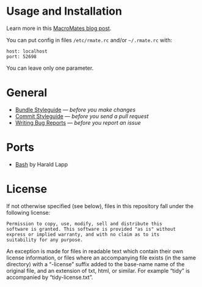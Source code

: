 # Usage and Installation

Learn more in this [MacroMates blog post](http://blog.macromates.com/2011/mate-and-rmate/ "TextMate Blog &raquo; mate and rmate").

You can put config in files `/etc/rmate.rc` and/or `~/.rmate.rc` with:

	host: localhost
	port: 52698

You can leave only one parameter.

# General

* [Bundle Styleguide](http://kb.textmate.org/bundle_styleguide) — _before you make changes_
* [Commit Styleguide](http://kb.textmate.org/commit_styleguide) — _before you send a pull request_
* [Writing Bug Reports](http://kb.textmate.org/writing_bug_reports) — _before you report an issue_

# Ports

- [Bash](https://github.com/aurora/rmate) by Harald Lapp

# License

If not otherwise specified (see below), files in this repository fall under the following license:

	Permission to copy, use, modify, sell and distribute this
	software is granted. This software is provided "as is" without
	express or implied warranty, and with no claim as to its
	suitability for any purpose.

An exception is made for files in readable text which contain their own license information, or files where an accompanying file exists (in the same directory) with a “-license” suffix added to the base-name name of the original file, and an extension of txt, html, or similar. For example “tidy” is accompanied by “tidy-license.txt”.